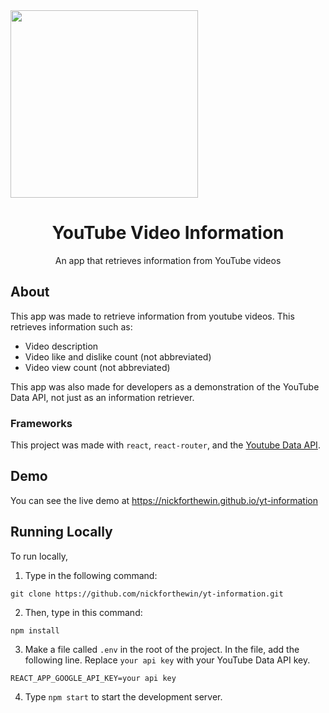 <img src="https://www.youtube.com/about/static/svgs/icons/brand-resources/YouTube-logo-full_color_light.svg" width="300">

<h1 align="center">YouTube Video Information</h1>

<p align="center">An app that retrieves information from YouTube videos</p>

## About

This app was made to retrieve information from youtube videos. This retrieves information such as:

* Video description
* Video like and dislike count (not abbreviated)
* Video view count (not abbreviated)

This app was also made for developers as a demonstration of the YouTube Data API, not just as an information retriever.

### Frameworks

This project was made with `react`, `react-router`, and the [Youtube Data API](https://developers.google.com/youtube/v3/getting-started).

## Demo

You can see the live demo at <https://nickforthewin.github.io/yt-information>

## Running Locally

To run locally,

1. Type in the following command:

```
git clone https://github.com/nickforthewin/yt-information.git
```

2. Then, type in this command:

```
npm install
```

3. Make a file called `.env` in the root of the project. In the file, add the following line. Replace `your api key` with your YouTube Data API key.

```
REACT_APP_GOOGLE_API_KEY=your api key
```

4. Type `npm start` to start the development server.
